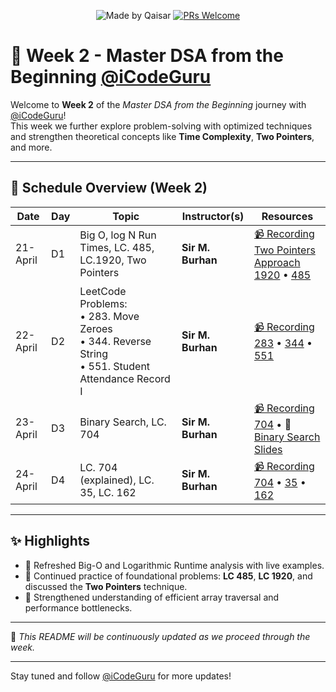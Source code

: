 <div align="center">

![Made by Qaisar](https://img.shields.io/badge/Made%20by-Qaisar%20Abbas-blueviolet)
[![PRs Welcome](https://img.shields.io/badge/PRs-welcome-brightgreen.svg?style=flat-square)](http://makeapullrequest.com)

</div>

# 📘 Week 2 - Master DSA from the Beginning [@iCodeGuru](https://www.linkedin.com/company/icode-guru/posts/?feedView=all)

Welcome to **Week 2** of the *Master DSA from the Beginning* journey with [@iCodeGuru](https://www.linkedin.com/company/icode-guru/posts/?feedView=all)!  
This week we further explore problem-solving with optimized techniques and strengthen theoretical concepts like **Time Complexity**, **Two Pointers**, and more.

---

## 📅 Schedule Overview (Week 2)

| Date      | Day | Topic                                                                 | Instructor(s)                        | Resources |
|-----------|-----|------------------------------------------------------------------------|--------------------------------------|-----------|
| 21-April  | D1  | Big O, log N Run Times, LC. 485, LC.1920, Two Pointers                 | **Sir M. Burhan**                    | [📹 Recording](https://www.facebook.com/iCodeguru/videos/982451057391124/)<br>[Two Pointers Approach](https://www.geeksforgeeks.org/two-pointers-technique/)<br>[1920](https://leetcode.com/problems/build-array-from-permutation/) • [485](https://leetcode.com/problems/max-consecutive-ones/) |
| 22-April  | D2  | LeetCode Problems: <br>• 283. Move Zeroes <br>• 344. Reverse String <br>• 551. Student Attendance Record I | **Sir M. Burhan** | [📹 Recording](https://www.facebook.com/iCodeguru/videos/521517001031144/)<br>[283](https://leetcode.com/problems/move-zeroes/) • [344](https://leetcode.com/problems/reverse-string/) • [551](https://leetcode.com/problems/student-attendance-record-i/) |
| 23-April  | D3  | Binary Search, LC. 704                                                | **Sir M. Burhan**                    | [📹 Recording](https://www.facebook.com/iCodeguru/videos/1177063607018219/)<br>[704](https://leetcode.com/problems/binary-search/) • 📄 [Binary Search Slides](https://drive.google.com/file/d/1Z61llYOTN7vj-B90LTdLOZTKhCUn6ti5/view?usp=sharing) |
| 24-April  | D4  | LC. 704 (explained), LC. 35, LC. 162                                   | **Sir M. Burhan**                    | [📹 Recording](https://www.facebook.com/iCodeguru/videos/704497542256941/)<br>[704](https://leetcode.com/problems/binary-search/) • [35](https://leetcode.com/problems/search-insert-position/) • [162](https://leetcode.com/problems/find-peak-element/) |

---

## ✨ Highlights

- 🔹 Refreshed Big-O and Logarithmic Runtime analysis with live examples.
- 🔹 Continued practice of foundational problems: **LC 485**, **LC 1920**, and discussed the **Two Pointers** technique.
- 🔹 Strengthened understanding of efficient array traversal and performance bottlenecks.

---

📌 *This README will be continuously updated as we proceed through the week.*

---

Stay tuned and follow [@iCodeGuru](https://www.linkedin.com/company/icode-guru/posts/?feedView=all) for more updates!
